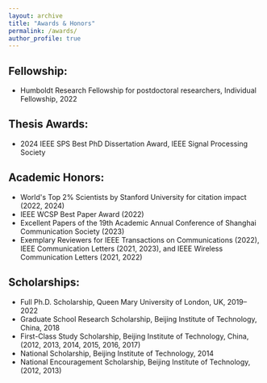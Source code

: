 ```yaml
---
layout: archive
title: "Awards & Honors"
permalink: /awards/
author_profile: true
---
```


## Fellowship:
- Humboldt Research Fellowship for postdoctoral researchers, Individual Fellowship, 2022

## Thesis Awards:
- 2024 IEEE SPS Best PhD Dissertation Award, IEEE Signal Processing Society

## Academic Honors:
- World's Top 2% Scientists by Stanford University for citation impact (2022, 2024)
- IEEE WCSP Best Paper Award (2022)
- Excellent Papers of the 19th Academic Annual Conference of Shanghai Communication Society (2023)
- Exemplary Reviewers for IEEE Transactions on Communications (2022), IEEE Communication Letters (2021, 2023), and IEEE Wireless Communication Letters (2021, 2022)

## Scholarships:
- Full Ph.D. Scholarship, Queen Mary University of London, UK, 2019–2022
- Graduate School Research Scholarship, Beijing Institute of Technology, China, 2018
- First-Class Study Scholarship, Beijing Institute of Technology, China, (2012, 2013, 2014, 2015, 2016, 2017)
- National Scholarship, Beijing Institute of Technology, 2014
- National Encouragement Scholarship, Beijing Institute of Technology, (2012, 2013)
